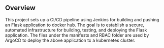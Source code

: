 ## Overview
This project sets up a CI/CD pipeline using Jenkins for building and pushing an Flask application to docker hub.
The goal is to establish a secure, automated infrastructure for building, testing, and deploying the Flask application.
The files under the manifests and RBAC folder are used by ArgoCD to deploy the above application to a kubernetes cluster. 
